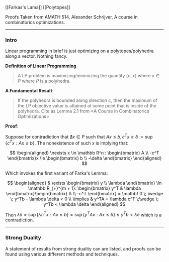 [[Farkas's Lama]]
[[Polytopes]]

Proofs Taken from AMATH 514, Alexander Schrijver, A course in combinatorics optimizations. 

---
### **Intro**

Linear programming in brief is just optimizing on a polytopes/polyhedra along a vector. Nothing fancy. 

**Definition of Linear Programming**

> A LP problem is maximizing/minimizing the quantity $\langle c, x\rangle$ where $x\in P$ where $P$ is a polyhedra. 

**A Fundamental Result**: 

> If the polyhedra is bounded along direction $c$, then the maximum of the LP objective value is attained at some point that is inside of the polyhedra. Cite as Lemma 2.1 from \<A Course in Combinatorics Optimizations\>

**Proof**: 

Suppose for contradiction that $\nexists x\in P$ such that $Ax\le b, c^Tx\ge \delta := \sup\{c^Tx: Ax \le b\}$. The nonexistence of such $x$ is implying that: 

$$
\begin{aligned}
    \nexists x \in \mathbb R^n : \begin{bmatrix}
        A \\ -c^T
    \end{bmatrix}x \le \begin{bmatrix}
        b \\ -\delta
    \end{bmatrix}
\end{aligned}
$$

Which invokes the first variant of Farka's Lemma: 

$$
\begin{aligned}
    & \exists \begin{bmatrix}
        y \\ \lambda
    \end{bmatrix} \in \mathbb R_{+}^{m + 1}: 
    \begin{bmatrix}
        y^T & \lambda
    \end{bmatrix}\begin{bmatrix}
        A \\ -c^T
    \end{bmatrix} = \mathbf 0 \; \wedge \; 
    y^Tb - \lambda \delta <  0 
    \\
    \implies & 
    y^TA = \lambda c^T \;\wedge \; y^Tb < \lambda \delta
\end{aligned}
$$

Then $\lambda \delta = \sup\{\lambda c^Tx: Ax \le b\} = \sup \{y^TAx: Ax \le b\}\le y^Tb < \lambda\delta$ which is a contradiction. 


---
### **Strong Duality**

A statement of results from strong duality can are listed, and proofs can be found using various different methods and techniques. 
